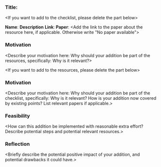 ### Title: <Your Addition Title here>

<If you want to add to the checklist, please delete the part below>

**Name**: <Add the name of the resource you want to add here>
**Description** <Add a short description of your resource here>
**Link**: <Add the link to the resource here>
**Paper**: <Add the link to the paper about the resource here, if applicable. Otherwise write "No paper available">

### Motivation

<Describe your motivation here: Why should your addition be part of the resources, specifically: Why is it relevant?>

<If you want to add to the resources, please delete the part below>

### Motivation

<Describe your motivation here: Why should your addition be part of the checklist, specifically: Why is it relevant? How is your addition now 
    covered by existing points? List relevant papers if applicable.>

### Feasibility

<How can this addition be implemented with reasonable extra effort? Describe potential steps and potential relevant resources.>

### Reflection

<Briefly describe the potential positive impact of your addition, and potential drawbacks it could have.>
